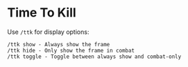 # Time To Kill
Use `/ttk` for display options:
```
/ttk show - Always show the frame
/ttk hide - Only show the frame in combat
/ttk toggle - Toggle between always show and combat-only
```
